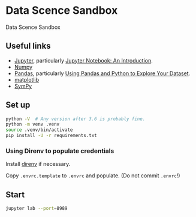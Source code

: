 # Data Scence Sandbox

Data Scence Sandbox

## Useful links

* [Jupyter](https://pinboard.in/u:brunns/t:jupyter), particularly [Jupyter Notebook: An Introduction](https://realpython.com/jupyter-notebook-introduction/).
* [Numpy](https://pinboard.in/u:brunns/t:numpy)
* [Pandas](https://pinboard.in/u:brunns/t:pandas), particularly [Using Pandas and Python to Explore Your Dataset](https://realpython.com/pandas-python-explore-dataset/).
* [matplotlib](https://pinboard.in/u:brunns/t:matplotlib)
* [SymPy](https://pinboard.in/u:brunns/t:sympy)

## Set up

```bash
python -V  # Any version after 3.6 is probably fine.
python -m venv .venv
source .venv/bin/activate
pip install -U -r requirements.txt
```

### Using Direnv to populate credentials

Install [direnv](https://direnv.net/) if necessary.

Copy `.envrc.template` to `.envrc` and populate. (Do not commit `.envrc`!)

## Start

```bash
jupyter lab --port=8989
```
